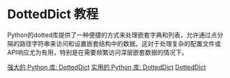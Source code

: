 # DottedDict 教程

<show-structure depth="3"/>

Python的dotted库提供了一种便捷的方式来处理嵌套字典和列表，允许通过点分隔的路径字符串来访问和设置嵌套结构中的数据。这对于处理复杂的配置文件或API响应尤为有用，特别是在需要频繁访问深层嵌套数据的情况下。

<seealso>
<category ref="ref_docs">
    <a href="https://mp.weixin.qq.com/s/wyHTd-tYNkd5MrGRPEUadQ">强大的 Python 库: DottedDict</a>
    <a href="https://mp.weixin.qq.com/s/IyHAs7rFNKt8XmszGJiceQ">实用的 Python 库: DottedDict</a>
</category>
<category ref="ref_github">
    <a href="https://github.com/carlosescri/DottedDict">DottedDict</a>
</category>
<category ref="ref_issues">
</category>
<category ref="ref_hf">
</category>
<category ref="ref_ms">
</category>
</seealso>


